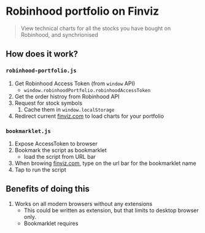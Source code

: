 # Robinhood portfolio on Finviz
  > View technical charts for all the stocks you have bought on Robinhood, and synchrionised

## How does it work?
### `robinhood-portfolio.js`
1. Get Robinhood Access Token (from `window` API)
    - `window.robinhoodPortfolio.robinhoodAccessToken`
1. Get the order histroy from Robinhood API
1. Request for stock symbols
    1. Cache them in `window.localStorage`
1. Redirect current [finviz.com](http://www.finviz.com) to load charts for your portfolio

### `bookmarklet.js`
1. Expose AccessToken to browser
1. Bookmark the script as bookmarklet
    - load the script from URL bar
1. When browing [finviz.com](http://www.finviz.com), type on the url bar for the bookmarklet name
1. Tap to run the script

## Benefits of doing this
1. Works on all modern browsers without any extensions
    - This could be written as extension, but that limits to desktop browser only.
    - Bookmarklet requires
